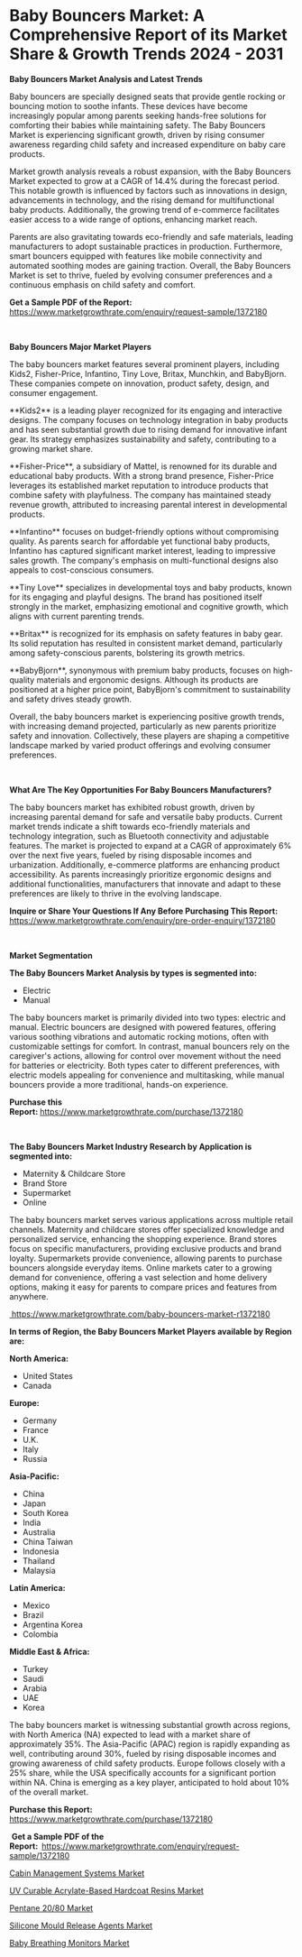 <p><h1>Baby Bouncers Market: A Comprehensive Report of its Market Share & Growth Trends 2024 - 2031</h1></p><p><strong>Baby Bouncers Market Analysis and Latest Trends</strong></p>
<p><p>Baby bouncers are specially designed seats that provide gentle rocking or bouncing motion to soothe infants. These devices have become increasingly popular among parents seeking hands-free solutions for comforting their babies while maintaining safety. The Baby Bouncers Market is experiencing significant growth, driven by rising consumer awareness regarding child safety and increased expenditure on baby care products.</p><p>Market growth analysis reveals a robust expansion, with the Baby Bouncers Market expected to grow at a CAGR of 14.4% during the forecast period. This notable growth is influenced by factors such as innovations in design, advancements in technology, and the rising demand for multifunctional baby products. Additionally, the growing trend of e-commerce facilitates easier access to a wide range of options, enhancing market reach.</p><p>Parents are also gravitating towards eco-friendly and safe materials, leading manufacturers to adopt sustainable practices in production. Furthermore, smart bouncers equipped with features like mobile connectivity and automated soothing modes are gaining traction. Overall, the Baby Bouncers Market is set to thrive, fueled by evolving consumer preferences and a continuous emphasis on child safety and comfort.</p></p>
<p><strong>Get a Sample PDF of the Report:&nbsp;</strong> <a href="https://www.marketgrowthrate.com/enquiry/request-sample/1372180">https://www.marketgrowthrate.com/enquiry/request-sample/1372180</a></p>
<p>&nbsp;</p>
<p><strong>Baby Bouncers Major Market Players</strong></p>
<p><p>The baby bouncers market features several prominent players, including Kids2, Fisher-Price, Infantino, Tiny Love, Britax, Munchkin, and BabyBjorn. These companies compete on innovation, product safety, design, and consumer engagement.</p><p>**Kids2** is a leading player recognized for its engaging and interactive designs. The company focuses on technology integration in baby products and has seen substantial growth due to rising demand for innovative infant gear. Its strategy emphasizes sustainability and safety, contributing to a growing market share.</p><p>**Fisher-Price**, a subsidiary of Mattel, is renowned for its durable and educational baby products. With a strong brand presence, Fisher-Price leverages its established market reputation to introduce products that combine safety with playfulness. The company has maintained steady revenue growth, attributed to increasing parental interest in developmental products.</p><p>**Infantino** focuses on budget-friendly options without compromising quality. As parents search for affordable yet functional baby products, Infantino has captured significant market interest, leading to impressive sales growth. The company's emphasis on multi-functional designs also appeals to cost-conscious consumers.</p><p>**Tiny Love** specializes in developmental toys and baby products, known for its engaging and playful designs. The brand has positioned itself strongly in the market, emphasizing emotional and cognitive growth, which aligns with current parenting trends.</p><p>**Britax** is recognized for its emphasis on safety features in baby gear. Its solid reputation has resulted in consistent market demand, particularly among safety-conscious parents, bolstering its growth metrics.</p><p>**BabyBjorn**, synonymous with premium baby products, focuses on high-quality materials and ergonomic designs. Although its products are positioned at a higher price point, BabyBjorn's commitment to sustainability and safety drives steady growth. </p><p>Overall, the baby bouncers market is experiencing positive growth trends, with increasing demand projected, particularly as new parents prioritize safety and innovation. Collectively, these players are shaping a competitive landscape marked by varied product offerings and evolving consumer preferences.</p></p>
<p>&nbsp;</p>
<p><strong>What Are The Key Opportunities For Baby Bouncers Manufacturers?</strong></p>
<p><p>The baby bouncers market has exhibited robust growth, driven by increasing parental demand for safe and versatile baby products. Current market trends indicate a shift towards eco-friendly materials and technology integration, such as Bluetooth connectivity and adjustable features. The market is projected to expand at a CAGR of approximately 6% over the next five years, fueled by rising disposable incomes and urbanization. Additionally, e-commerce platforms are enhancing product accessibility. As parents increasingly prioritize ergonomic designs and additional functionalities, manufacturers that innovate and adapt to these preferences are likely to thrive in the evolving landscape.</p></p>
<p><strong>Inquire or Share Your Questions If Any Before Purchasing This Report:</strong> <a href="https://www.marketgrowthrate.com/enquiry/pre-order-enquiry/1372180">https://www.marketgrowthrate.com/enquiry/pre-order-enquiry/1372180</a></p>
<p>&nbsp;</p>
<p><strong>Market Segmentation</strong></p>
<p><strong>The Baby Bouncers Market Analysis by types is segmented into:</strong></p>
<p><ul><li>Electric</li><li>Manual</li></ul></p>
<p><p>The baby bouncers market is primarily divided into two types: electric and manual. Electric bouncers are designed with powered features, offering various soothing vibrations and automatic rocking motions, often with customizable settings for comfort. In contrast, manual bouncers rely on the caregiver's actions, allowing for control over movement without the need for batteries or electricity. Both types cater to different preferences, with electric models appealing for convenience and multitasking, while manual bouncers provide a more traditional, hands-on experience.</p></p>
<p><strong>Purchase this Report:&nbsp;</strong><a href="https://www.marketgrowthrate.com/purchase/1372180">https://www.marketgrowthrate.com/purchase/1372180</a></p>
<p>&nbsp;</p>
<p><strong>The Baby Bouncers Market Industry Research by Application is segmented into:</strong></p>
<p><ul><li>Maternity & Childcare Store</li><li>Brand Store</li><li>Supermarket</li><li>Online</li></ul></p>
<p><p>The baby bouncers market serves various applications across multiple retail channels. Maternity and childcare stores offer specialized knowledge and personalized service, enhancing the shopping experience. Brand stores focus on specific manufacturers, providing exclusive products and brand loyalty. Supermarkets provide convenience, allowing parents to purchase bouncers alongside everyday items. Online markets cater to a growing demand for convenience, offering a vast selection and home delivery options, making it easy for parents to compare prices and features from anywhere.</p></p>
<p><a href="https://www.marketgrowthrate.com/baby-bouncers-market-r1372180">&nbsp;https://www.marketgrowthrate.com/baby-bouncers-market-r1372180</a></p>
<p><strong>In terms of Region, the Baby Bouncers Market Players available by Region are:</strong></p>
<p>
    <p> <strong> North America: </strong>
        <ul>
            <li>United States</li>
            <li>Canada</li>
        </ul>
        </p> 
    <p> <strong> Europe: </strong>
        <ul>
            <li>Germany</li>
            <li>France</li>
            <li>U.K.</li>
            <li>Italy</li>
            <li>Russia</li>
        </ul>
        </p> 
    <p> <strong> Asia-Pacific: </strong>
        <ul>
            <li>China</li>
            <li>Japan</li>
            <li>South Korea</li>
            <li>India</li>
            <li>Australia</li>
            <li>China Taiwan</li>
            <li>Indonesia</li>
            <li>Thailand</li>
            <li>Malaysia</li>
        </ul>
        </p> 
    <p> <strong> Latin America: </strong>
        <ul>
            <li>Mexico</li>
            <li>Brazil</li>
            <li>Argentina Korea</li>
            <li>Colombia</li>
        </ul>
        </p> 
    <p> <strong> Middle East & Africa: </strong>
        <ul>
            <li>Turkey</li>
            <li>Saudi</li>
            <li>Arabia</li>
            <li>UAE</li>
            <li>Korea</li>
        </ul>
    </p>
    </p>
<p><p>The baby bouncers market is witnessing substantial growth across regions, with North America (NA) expected to lead with a market share of approximately 35%. The Asia-Pacific (APAC) region is rapidly expanding as well, contributing around 30%, fueled by rising disposable incomes and growing awareness of child safety products. Europe follows closely with a 25% share, while the USA specifically accounts for a significant portion within NA. China is emerging as a key player, anticipated to hold about 10% of the overall market.</p></p>
<p><strong>Purchase this Report: </strong><a href="https://www.marketgrowthrate.com/purchase/1372180">https://www.marketgrowthrate.com/purchase/1372180</a></p>
<p>&nbsp;<strong>Get a Sample PDF of the Report:&nbsp;&nbsp;</strong><a href="https://www.marketgrowthrate.com/enquiry/request-sample/1372180">https://www.marketgrowthrate.com/enquiry/request-sample/1372180</a></p>
<p><strong></strong></p>
<p><p><a href="https://www.linkedin.com/pulse/strategic-roadmap-global-cabin-management-systems-market-insights-29mzc">Cabin Management Systems Market</a></p><p><a href="https://issuu.com/reportprime-2/docs/uv-curable-acrylate-based-hardcoat-_e6520e8db285a3">UV Curable Acrylate-Based Hardcoat Resins Market</a></p><p><a href="https://medium.com/@burtruozzos0f/what-are-the-growth-drivers-in-pentane-20-80-market-2957fb5ec4a1">Pentane 20/80 Market</a></p><p><a href="https://issuu.com/reportprime-2/docs/silicone-mould-release-agents-marke_1a5dcc116a1c8a">Silicone Mould Release Agents Market</a></p><p><a href="https://github.com/MarciaRunte/Market-Research-Report-List-1/blob/main/baby-breathing-monitors-market.md">Baby Breathing Monitors Market</a></p></p>